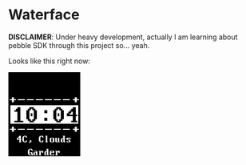 # Waterface

**DISCLAIMER**: Under heavy development, actually I am learning about pebble SDK
through this project so... yeah.

Looks like this right now:

![watchface](https://raw.githubusercontent.com/guillermo-carrasco/pebble-waterface/master/resources/images/waterface.png)
